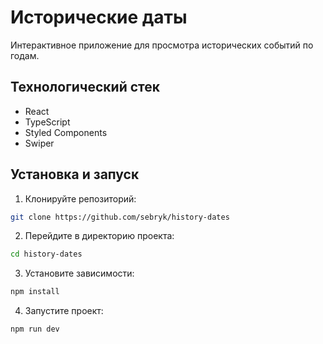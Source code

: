# Исторические даты

Интерактивное приложение для просмотра исторических событий по годам.

## Технологический стек

- React
- TypeScript
- Styled Components
- Swiper

## Установка и запуск

1. Клонируйте репозиторий:

```bash
git clone https://github.com/sebryk/history-dates
```

2. Перейдите в директорию проекта:

```bash
cd history-dates
```

3. Установите зависимости:

```bash
npm install
```

4. Запустите проект:

```bash
npm run dev
```
